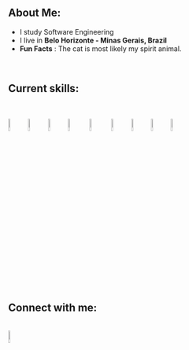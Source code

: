 
## About Me:

-  I study Software Engineering
-  I live in **Belo Horizonte - Minas Gerais, Brazil**
-  **Fun Facts** : The cat is most likely my spirit animal.

<br>


## Current skills:


<br>

<img src="https://icon.icepanel.io/Technology/svg/JavaScript.svg" style="width: 8%"/><img src="https://icon.icepanel.io/Technology/svg/TypeScript.svg" style="width: 8%;" /><img src="https://icon.icepanel.io/Technology/svg/Nest.js.svg" style="width: 8%"/><img src="https://icon.icepanel.io/Technology/png-shadow-512/Express.png" style="width: 8%"/>
 <img src="https://icon.icepanel.io/Technology/svg/PostgresSQL.svg" style="width: 8%"/> <img src="https://icon.icepanel.io/Technology/svg/Docker.svg" style="width: 8%"/><img src="https://icon.icepanel.io/Technology/svg/HTML5.svg" style="width: 8%"/><img src="https://icon.icepanel.io/Technology/svg/CSS3.svg" style="width: 8%"/><img src="https://icon.icepanel.io/Technology/svg/Sass.svg" style="width: 8%"/>

<br>

## Connect with me:

<br>

<a href="https://www.linkedin.com/in/joão-víctor-duarte-da-veiga-andrade-230942242/" title="João Victor Duarte da Veiga Andrade">
  <img src="https://icon.icepanel.io/Technology/svg/LinkedIn.svg" alt="João Victor Duarte da Veiga Andrade" style="width: 8%;" />
</a>

<br>



